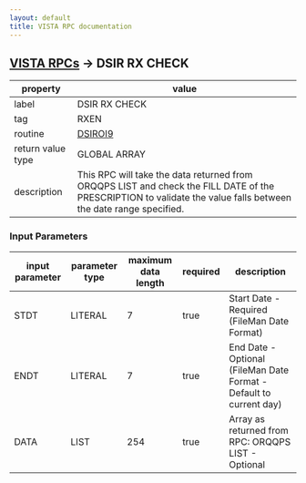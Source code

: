 ```yaml
---
layout: default
title: VISTA RPC documentation
---
```




## [VISTA RPCs](TableOfContent.md) &#8594; DSIR RX CHECK 

 property | value 
--- | --- 
 label | DSIR RX CHECK
 tag | RXEN
 routine | [DSIROI9](http://code.osehra.org/dox/Routine_DSIROI9_source.html)
 return value type | GLOBAL ARRAY
 description | This RPC will take the data returned from ORQQPS LIST and check the FILL DATE of the PRESCRIPTION to validate the value falls between the date range specified.

### Input Parameters

| input parameter | parameter type | maximum data length | required | description | 
| --- | --- | --- | --- | --- | 
| STDT | LITERAL | 7 | true | Start Date - Required (FileMan Date Format) | 
| ENDT | LITERAL | 7 | true | End Date - Optional (FileMan Date Format - Default to current day) | 
| DATA | LIST | 254 | true | Array as returned from RPC: ORQQPS LIST - Optional | 